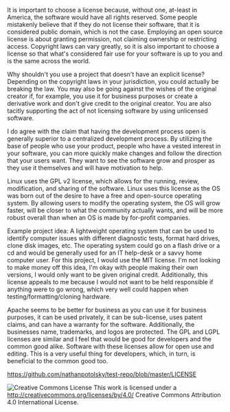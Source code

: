It is important to choose a license because, without one, at-least in America, the software would have all rights reserved. Some people mistakenly believe that if they do not license their software, that it is considered public domain, which is not the case. Employing an open source license is about granting permission, not claiming ownership or restricting access. Copyright laws can vary greatly, so it is also important to choose a license so that what's considered fair use for your software is up to you and is the same across the world.

Why shouldn't you use a project that doesn't have an explicit license? Depending on the copyright laws in your jurisdiction, you could actually be breaking the law. You may also be going against the wishes of the original creator if, for example, you use it for business purposes or create a derivative work and don't give credit to the original creator. You are also tacitly supporting the act of not licensing software by using unlicensed software.

I do agree with the claim that having the development process open is generally superior to a centralized development process. By utilizing the base of people who use your product, people who have a vested interest in your software, you can more quickly make changes and follow the direction that your users want. They want to see the software grow and prosper as they use it themselves and will have motivation to help.

Linux uses the GPL v2 license, which allows for the running, review, modification, and sharing of the software. Linux uses this license as the OS was born out of the desire to have a free and open-source operating system. By allowing users to modify the operating system, the OS will grow faster, will be closer to what the community actually wants, and will be more robust overall than when an OS is made by for-profit companies.

Example project idea: A lightweight operating system that can be used to identify computer issues with different diagnostic tests, format hard drives, clone disk images, etc. The operating system could go on a flash drive or a cd and would be generally used for an IT help-desk or a savvy home computer user. For this project, I would use the MIT license. I'm not looking to make money off this idea, I'm okay with people making their own versions, I would only want to be given original credit. Additionally, this license appeals to me because I would not want to be held responsible if anything were to go wrong, which very well could happen when testing/formatting/cloning hardware.

Apache seems to be better for business as you can use it for business purposes, it can be used privately, it can be sub-license, uses patent claims, and can have a warranty for the software. Additionally, the businesses name, trademarks, and logos are protected. The GPL and LGPL licenses are similar and I feel that would be good for developers and the common good alike. Software with these licenses allow for open use and editing. This is a very useful thing for developers, which, in turn, is beneficial to the common good too.

https://github.com/nathanpotolsky/test-repo/blob/master/LICENSE

![Creative Commons License](https://i.creativecommons.org/l/by/4.0/88x31.png) This work is licensed under a http://creativecommons.org/licenses/by/4.0/ Creative Commons Attribution 4.0 International License.
